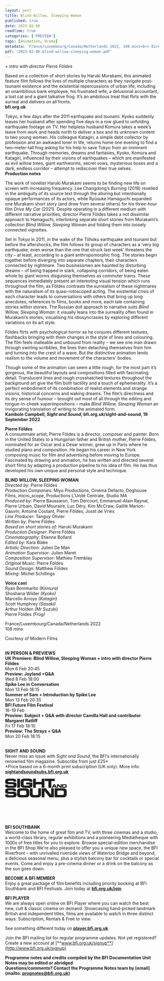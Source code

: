 ```yaml
---
layout: post
title: Blind Willow, Sleeping Woman
published: true
date: 2023-02-06
readtime: true
categories: ['PREVIEW']
tags: [Animation, Drama]
metadata: 'France/Luxembourg/Canada/Netherlands 2022, 108 mins<br> Director: Pierre Földes'
pdf: '2023-02-06-blind-willow-sleeping-woman.pdf'
---
```


_+ intro with director Pierre Földes_

Based on a collection of short stories by Haruki Murakami, this animated feature film follows the lives of multiple characters as they navigate post-tsunami existence and the existential repercussions of urban life, including an unambitious bank employee, his frustrated wife, a delusional accountant, a lost cat and a giant talkative frog. It’s an ambitious treat that flirts with the surreal and delivers on all fronts.  
**bfi.org.uk**  

Tokyo, a few days after the 2011 earthquake and tsunami. Kyoko suddenly leaves her husband after spending five days in a row glued to unfolding earthquake footage on TV. Her helpless husband Komura takes a week’s leave from work and heads north to deliver a box and its unknown content to two young women. His colleague Katagiri, a simple debt collector by profession and an awkward loner in life, returns home one evening to find a two-meter-tall frog asking for his help to save Tokyo from an imminent earthquake. Through memories, dreams and fantasies, Kyoko, Komura and Katagiri, influenced by their visions of earthquakes – which are manifested as evil willow trees, giant earthworms, secret vows, mysterious boxes and a dark, endless corridor – attempt to rediscover their true selves.  
**Production notes**  

The work of novelist Haruki Murakami seems to be finding new life on screen with increasing frequency. Lee Changdong’s _Burning_ (2018) revelled in the ambiguity of its source text through the alluring but intentionally opaque performances of its actors, while Ryūsuke Hamaguchi expanded one Murakami short story (and drew from several others) for his three-hour film _Drive My Car_ (2021). Despite operating in a different medium with different narrative priorities, director Pierre Földes takes a not dissimilar approach to Hamaguchi, interlinking separate short stories from Murakami’s collection _Blind Willow, Sleeping Woman_ and folding them into loosely connected vignettes.

Set in Tokyo in 2011, in the wake of the Tōhoku earthquake and tsunami but before the aftershocks, the film follows its group of characters as a ‘very big earthquake, even worse than the one that struck last week’ threatens the city – at least, according to a giant anthropomorphic frog. The stories begin together before diverging into separate chapters, their characters connected by nightmare. Two businessmen are haunted by disturbing dreams – of being trapped in stark, collapsing corridors, of being eaten whole by giant worms disguising themselves as commuter trains. These sequences immediately present an interesting visual tension which runs throughout the film, as Földes contrasts the surrealism of these nightmares with the naturalism of its quasi-rotoscoped acting. The existential crisis of each character leads to conversations with others that bring up long anecdotes, references to films, books and more, each tale containing stories within stories. The Russian doll approach to narrative suits _Blind Willow, Sleeping Woman_: it visually leans into the surreality often found in Murakami’s stories, visualising his idiosyncrasies by exploring different variations on its art style.

Földes flirts with psychological horror as he conjures different textures, flashbacks bringing with them changes in the style of lines and colouring. The film feels malleable and unbound from reality – we see one man drawn through swirling scribbles, the lines then detaching themselves from him and turning into the crest of a wave. But the distinctive animation lends realism to the volume and movement of the characters’ bodies.

Though some of the animation can seem a little rough, for the most part it’s gorgeous, the beautiful layouts and compositions filled with fascinating detail. Translucent lines and rough crosshatched textures throughout the background art give the film both tactility and a touch of ephemerality. It’s a perfect embodiment of its combination of realist elements and strange visions, historical concerns and waking dreams. The film’s directness and its dry sense of humour – brought out most of all through the editing and tongue-in-cheek superimpositions – make _Blind Willow, Sleeping Woman_ an invigorating translation of writing to the animated form.  
**Kambole Campbell, _Sight and Sound_, bfi.org.uk/sight-and-sound, 19 September 2022**  

**Pierre Földes**  
A consummate artist, Pierre Földes is a director, composer and painter. Born in the United States to a Hungarian father and British mother, Pierre Földes, nominated for an Oscar and a César winner, grew up in Paris where he studied piano and composition. He began his career in New York composing music for film and advertising before moving to Europe. Fascinated by drawing and animation, he has written and directed several short films by adapting a production pipeline to his idea of film. He has thus developed his own unique and personal style and technique.  

**BLIND WILLOW, SLEEPING WOMAN**  
_Directed by:_  Pierre Földes  
_Production Companies:_ Miyu Productions, Cinéma Defacto, Doghouse Films, micro_scope, Productions L’Unité Centrale, Studio MA  
_Produced by:_ Pierre Baussaron, Tom Dercourt, Emmanuel-Alain Raynal, Pierre Urbain, David Mouraire, Luc Déry, Kim McCraw, Gaililé Marion-Gauvin, Antoine Coutant, Pierre Földes, Josst de Vries  
_Line Producer:_ Tanguy Olivier  
_Written by:_ Pierre Földes  
_Based on short stories of:_ Haruki Murakami  
_Production Designer:_ Pierre Földes  
_Cinematography:_ Etienne Bollard  
_Edited by:_ Kara Blake  
_Artistic Direction:_ Julien De Man  
_Animation Supervisor:_ Julien Maret  
_Composition Supervisor:_ Mathieu Tremblay  
_Original Music:_  Pierre Földes  
_Sound Design:_ Matthew Földes  
_Mixing:_ Michel Schillings  

**Voice cast**  
Ryan Bommarito _(Komura)_  
Shoshana Wilder _(Kyoko)_  
Marcello Arroyo _(Katagiri)_  
Scott Humphrey _(Sasaki)_  
Arthur Holden _(Mr Suzuki)_  
Pierre Földes _(Frog)_  

France/Luxembourg/Canada/Netherlands 2022  
108 mins  

Courtesy of Modern Films  
<br>

**IN PERSON & PREVIEWS**  
**UK Premiere: Blind Willow, Sleeping Woman + intro with director Pierre Földes**  
Mon 6 Feb 20:45  
**Preview: Joyland +Q&A**  
Wed 8 Feb 18:00  
**Spike Lee in Conversation**  
Mon 13 Feb 18:15  
**Summer of Sam + Introduction by Spike Lee**  
Mon 13 Feb 20:35  
**BFI Future Film Festival**  
16-19 Feb  
**Preview: Subject + Q&A with director Camilla Hall and contributor Margaret Ratliff**  
Fri 17 Feb 18:10  
**Preview: The Strays + Q&A**  
Mon 20 Feb 18:15  
<br>

**SIGHT AND SOUND**<br>
Never miss an issue with _Sight and Sound_, the BFI’s internationally renowned film magazine. Subscribe from just £25*<br>
*Price based on a 6-month print subscription (UK only). More info: [**sightandsoundsubs.bfi.org.uk**](https://sightandsoundsubs.bfi.org.uk/subscribe)

<img style="float: left;" src="/img/sight-and-sound.jpg" width="40%" height="40%"><br><br><br><br><br><br><br><br>

**BFI SOUTHBANK**  
Welcome to the home of great film and TV, with three cinemas and a studio, a world-class library, regular exhibitions and a pioneering Mediatheque with 1000s of free titles for you to explore. Browse special-edition merchandise in the BFI Shop.We&#39;re also pleased to offer you a unique new space, the BFI Riverfront – with unrivalled riverside views of Waterloo Bridge and beyond, a delicious seasonal menu, plus a stylish balcony bar for cocktails or special events. Come and enjoy a pre-cinema dinner or a drink on the balcony as the sun goes down.  

**BECOME A BFI MEMBER**  
Enjoy a great package of film benefits including priority booking at BFI Southbank and BFI Festivals. Join today at [**bfi.org.uk/join**](http://www.bfi.org.uk/join)  

**BFI PLAYER**  
 We are always open online on BFI Player where you can watch the best new, cult &amp; classic cinema on demand. Showcasing hand-picked landmark British and independent titles, films are available to watch in three distinct ways: Subscription, Rentals &amp; Free to view.  

See something different today on [**player.bfi.org.uk**](https://player.bfi.org.uk)  

Join the BFI mailing list for regular programme updates. Not yet registered? Create a new account at [**www.bfi.org.uk/signup**](http://www.bfi.org.uk/signup)

**Programme notes and credits compiled by the BFI Documentation Unit  
Notes may be edited or abridged  
Questions/comments? Contact the Programme Notes team by [email](mailto: prognotes@bfi.org.uk)**

<!--stackedit_data:
eyJoaXN0b3J5IjpbMTMyMTY5MDc4NiwtMzE0MTc5NzcxXX0=
-->
